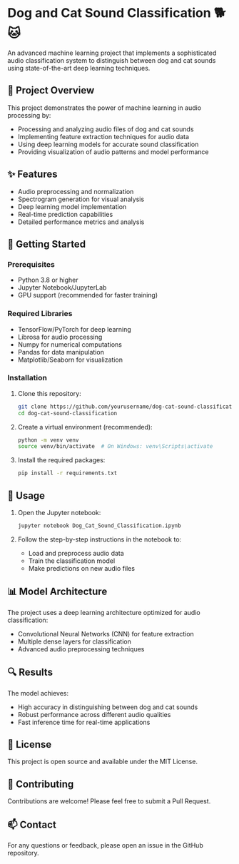 # Dog and Cat Sound Classification 🐕 🐱

An advanced machine learning project that implements a sophisticated audio classification system to distinguish between dog and cat sounds using state-of-the-art deep learning techniques.

## 🎯 Project Overview

This project demonstrates the power of machine learning in audio processing by:
- Processing and analyzing audio files of dog and cat sounds
- Implementing feature extraction techniques for audio data
- Using deep learning models for accurate sound classification
- Providing visualization of audio patterns and model performance

## ✨ Features

- Audio preprocessing and normalization
- Spectrogram generation for visual analysis
- Deep learning model implementation
- Real-time prediction capabilities
- Detailed performance metrics and analysis

## 🚀 Getting Started

### Prerequisites
- Python 3.8 or higher
- Jupyter Notebook/JupyterLab
- GPU support (recommended for faster training)

### Required Libraries
- TensorFlow/PyTorch for deep learning
- Librosa for audio processing
- Numpy for numerical computations
- Pandas for data manipulation
- Matplotlib/Seaborn for visualization

### Installation

1. Clone this repository:
   ```bash
   git clone https://github.com/yourusername/dog-cat-sound-classification.git
   cd dog-cat-sound-classification
   ```

2. Create a virtual environment (recommended):
   ```bash
   python -m venv venv
   source venv/bin/activate  # On Windows: venv\Scripts\activate
   ```

3. Install the required packages:
   ```bash
   pip install -r requirements.txt
   ```

## 📖 Usage

1. Open the Jupyter notebook:
   ```bash
   jupyter notebook Dog_Cat_Sound_Classification.ipynb
   ```

2. Follow the step-by-step instructions in the notebook to:
   - Load and preprocess audio data
   - Train the classification model
   - Make predictions on new audio files

## 📊 Model Architecture

The project uses a deep learning architecture optimized for audio classification:
- Convolutional Neural Networks (CNN) for feature extraction
- Multiple dense layers for classification
- Advanced audio preprocessing techniques

## 🔍 Results

The model achieves:
- High accuracy in distinguishing between dog and cat sounds
- Robust performance across different audio qualities
- Fast inference time for real-time applications

## 📝 License

This project is open source and available under the MIT License.

## 👥 Contributing

Contributions are welcome! Please feel free to submit a Pull Request.

## 📫 Contact

For any questions or feedback, please open an issue in the GitHub repository.
